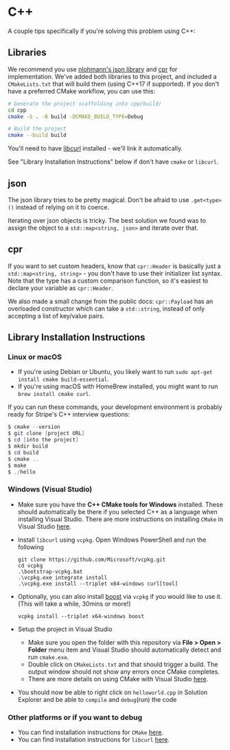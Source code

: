 # C++

A couple tips specifically if you're solving this problem using C++:

## Libraries

We recommend you use [nlohmann's json library][nlohmann/json] and
[cpr][libcpr/cpr] for implementation. We've added both libraries to
this project, and included a `CMakeLists.txt` that will build them
(using C++17 if supported). If you don't have a preferred CMake workflow,
you can use this:

```bash
# Generate the project scaffolding into cpp/build/
cd cpp
cmake -S . -B build -DCMAKE_BUILD_TYPE=Debug

# Build the project
cmake --build build
```

You'll need to have [libcurl](https://curl.haxx.se/download.html)
installed - we'll link it automatically.

See "Library Installation Instructions" below if don't have `cmake` or `libcurl`.

## json

The json library tries to be pretty magical. Don't be afraid to use
`.get<type>()` instead of relying on it to coerce.

Iterating over json objects is tricky. The best solution we found was
to assign the object to a `std::map<string, json>` and iterate over
that.

## cpr

If you want to set custom headers, know that `cpr::Header` is basically
just a `std::map<string, string>` - you don't have to use their initializer
list syntax. Note that the type has a custom comparison function, so it's
easiest to declare your variable as `cpr::Header`.

We also made a small change from the public docs: `cpr::Payload` has
an overloaded constructor which can take a `std::string`, instead of
only accepting a list of key/value pairs.

[nlohmann/json]: https://github.com/nlohmann/json
[libcpr/cpr]: https://docs.libcpr.org/

## Library Installation Instructions

### Linux or macOS
- If you're using Debian or Ubuntu, you likely want to run `sudo apt-get install cmake build-essential`.
- If you're using macOS with HomeBrew installed, you might want to run `brew install cmake curl`.

If you can run these commands, your development environment is probably ready for Stripe's C++ interview questions:

```powershell
$ cmake --version
$ git clone [project URL]
$ cd [into the project]
$ mkdir build
$ cd build
$ cmake ..
$ make
$ ./hello
```

### Windows (Visual Studio)
- Make sure you have the **C++ CMake tools for Windows** installed. These should automatically be there if you selected C++ as a language when installing Visual Studio. There are more instructions on installing `CMake` in Visual Studio [here](https://docs.microsoft.com/en-us/cpp/build/cmake-projects-in-visual-studio?view=vs-2019#installation).
- Install `libcurl` using `vcpkg`. Open Windows PowerShell and run the following
    ```
    git clone https://github.com/Microsoft/vcpkg.git
    cd vcpkg
    .\bootstrap-vcpkg.bat
    .\vcpkg.exe integrate install
    .\vcpkg.exe install --triplet x64-windows curl[tool]
    ```
- Optionally, you can also install [boost](https://www.boost.org/) via `vcpkg` if you would like to use it. (This will take a while, 30mins or more!) 
    ```
    vcpkg install --triplet x64-windows boost
    ```
- Setup the project in Visual Studio
    - Make sure you open the folder with this repository via **File > Open > Folder** menu item and Visual Studio should automatically detect and run `cmake.exe`.
    - Double click on `CMakeLists.txt` and that should trigger a build. The output window should not show any errors once CMake completes.
    - There are more details on using CMake with Visual Studio [here](https://docs.microsoft.com/en-us/cpp/build/cmake-projects-in-visual-studio?view=vs-2019#ide-integration).  

- You should now be able to right click on `helloworld.cpp` in Solution Explorer and be able to `compile` and `debug`(run) the code

### Other platforms or if you want to debug
- You can find installation instructions for `CMake` [here](https://cmake.org/install/).
- You can find installation instructions for `libcurl` [here](https://curl.haxx.se/docs/install.html).
